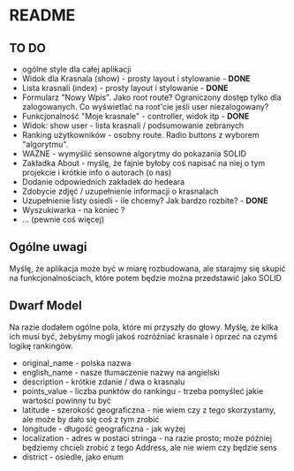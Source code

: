 # README

## TO DO

* ogólne style dla całej aplikacji
* Widok dla Krasnala (show) - prosty layout i stylowanie - **DONE**
* Lista krasnali (index) - prosty layout i stylowanie - **DONE**
* Formularz "Nowy Wpis". Jako root route? Ograniczony dostęp tylko dla zalogowanych. Co wyświetlać na root'cie jeśli user niezalogowany?
* Funkcjonalność "Moje krasnale" - controller, widok itp - **DONE**
* Widok: show user - lista krasnali / podsumowanie zebranych
* Ranking użytkowników - osobny route. Radio buttons z wyborem "algorytmu".
* WAŻNE - wymyślić sensowne algorytmy do pokazania SOLID
* Zakładka About - myślę, że fajnie byłoby coś napisać na niej o tym projekcie i krótkie info o autorach (o nas)
* Dodanie odpowiednich zakładek do hedeara
* Zdobycie zdjęć / uzupełnienie informacji o krasnalach
* Uzupełnienie listy osiedli - ile chcemy? Jak bardzo rozbite? - **DONE**
* Wyszukiwarka - na koniec ?
* ... (pewnie coś więcej)

## Ogólne uwagi

Myślę, że aplikacja może być w miarę rozbudowana, ale starajmy się skupić na funkcjonalnościach, które potem będzie można przedstawić jako SOLID

## Dwarf Model

Na razie dodałem ogólne pola, które mi przyszły do głowy. Myślę, że kilka ich musi być, żebyśmy mogli jakoś rozróżniać krasnale i oprzeć na czymś logikę rankingów.

* original_name - polska nazwa
* english_name - nasze tłumaczenie nazwy na angielski
* description - krótkie zdanie / dwa o krasnalu
* points_value - liczba punktów do rankingu - trzeba pomyśleć jakie wartości powinny tu być
* latitude - szerokość geograficzna - nie wiem czy z tego skorzystamy, ale może by dało się coś z tym zrobić
* longitude - długość geograficzna - jak wyżej
* localization - adres w postaci stringa - na razie prosto; może później będziemy chcieli zrobić z tego Address, ale nie wiem czy będzie sens
* district - osiedle, jako enum
